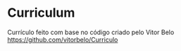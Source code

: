 # Curriculum

Currículo feito com base no código criado pelo Vitor Belo
https://github.com/vitorbelo/Curriculo
